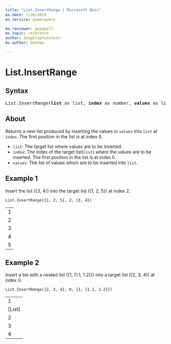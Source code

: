 ```yaml
---
title: "List.InsertRange | Microsoft Docs"
ms.date: 7/26/2019
ms.service: powerquery

ms.reviewer: gepopell
ms.topic: reference
author: dougklopfenstein
ms.author: bezhan

---
```

# List.InsertRange

## Syntax
<pre>
List.InsertRange(<b>list</b> as list, <b>index</b> as number, <b>values</b> as list) as list 
</pre>

## About  

Returns a new list produced by inserting the values in <code>values</code> into <code>list</code> at <code>index</code>. The first position in the list is at index 0. <ul> <li><code>list</code>: The target list where values are to be inserted.</li> <li><code>index</code>: The index of the target list(<code>list</code>) where the values are to be inserted. The first position in the list is at index 0.</li> <li><code>values</code>: The list of values which are to be inserted into <code>list</code>.</li> </ul>  

## Example 1
Insert the list ({3, 4}) into the target list ({1, 2, 5}) at index 2.

```powerquery-m
List.InsertRange({1, 2, 5}, 2, {3, 4})
```

<table> <tr><td>1</td></tr> <tr><td>2</td></tr> <tr><td>3</td></tr> <tr><td>4</td></tr> <tr><td>5</td></tr> </table>


## Example 2
Insert a list with a nested list ({1, {1.1, 1.2}}) into a target list ({2, 3, 4}) at index 0.

```powerquery-m
List.InsertRange({2, 3, 4}, 0, {1, {1.1, 1.2}})
```

<table> <tr><td>1</td></tr> <tr><td>[List]</td></tr> <tr><td>2</td></tr> <tr><td>3</td></tr> <tr><td>4</td></tr> </table>




